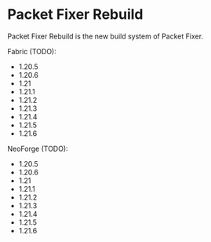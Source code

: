 # Packet Fixer Rebuild

Packet Fixer Rebuild is the new build system of Packet Fixer.

Fabric (TODO):
- 1.20.5
- 1.20.6
- 1.21
- 1.21.1
- 1.21.2
- 1.21.3
- 1.21.4
- 1.21.5
- 1.21.6

NeoForge (TODO):
- 1.20.5
- 1.20.6
- 1.21
- 1.21.1
- 1.21.2
- 1.21.3
- 1.21.4
- 1.21.5
- 1.21.6